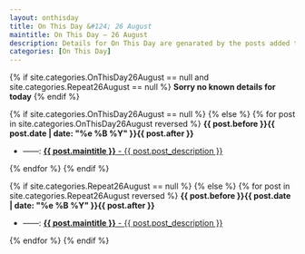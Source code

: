 ```yaml
---
layout: onthisday
title: On This Day &#124; 26 August
maintitle: On This Day — 26 August
description: Details for On This Day are genarated by the posts added to the website so the content is subject to changes/updates over time.
categories: [On This Day]
---
```


{% if site.categories.OnThisDay26August == null and site.categories.Repeat26August == null %}
<strong>Sorry no known details for today</strong>
{% endif %}

{% if site.categories.OnThisDay26August == null %}
{% else %}
{% for post in site.categories.OnThisDay26August reversed %}
<strong>{{ post.before }}{{ post.date | date: "%e %B %Y" }}{{ post.after }}</strong>
<ul>
<li> ——: <a href="{{ post.url }}"><strong>{{ post.maintitle }}</strong> - {{ post.post_description }}</a></li>
</ul>
{% endfor %}
{% endif %}

{% if site.categories.Repeat26August == null %}
{% else %}
{% for post in site.categories.Repeat26August reversed %}
<strong>{{ post.before }}{{ post.date | date: "%e %B %Y" }}{{ post.after }}</strong>
<ul>
<li> ——: <a href="{{ post.url }}"><strong>{{ post.maintitle }}</strong> - {{ post.post_description }}</a></li>
</ul>
{% endfor %}
{% endif %}
